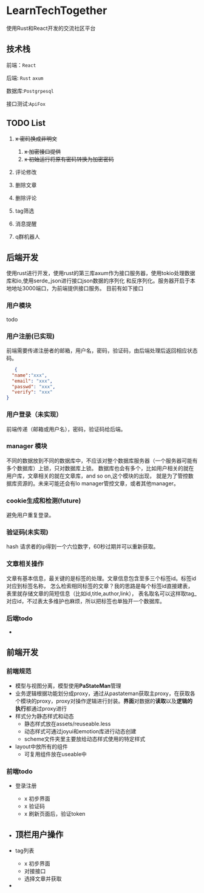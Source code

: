 # LearnTechTogether

使用Rust和React开发的交流社区平台

## 技术栈

前端：`React`


后端: `Rust` `axum` 

数据库:`Postgrpesql`

接口测试:`ApiFox`

## TODO List

1. ~~x 密码换成非明文~~
   1. ~~x 加密接口提供~~
   2. ~~x 初始运行将原有密码转换为加密密码~~

2. 评论修改
3. 删除文章
4. 删除评论
5. tag筛选
6. 消息提醒
7. q群机器人

## 后端开发
使用rust进行开发，使用rust的第三库axum作为接口服务器，使用tokio处理数据库和io,使用serde_json进行接口json数据的序列化
和反序列化。服务器开启于本地地址3000端口，为前端提供接口服务。
目前有如下接口
### 用户模块
todo
### 用户注册(已实现)
前端需要传递注册者的邮箱，用户名，密码，验证码，由后端处理后返回相应状态码。
```json
   {
  "name":"xxx",
  "email": "xxx",
  "passwd": "xxx",
  "verify": "xxx"
}
```
### 用户登录（未实现）
前端传递（邮箱或用户名），密码，验证码给后端。
### manager 模块
不同的数据放到不同的数据库中，不应该对整个数据库服务器（一个服务器可能有多个数据库）上锁，只对数据库上锁。
数据库也会有多个，比如用户相关的就在用户库，文章相关的就在文章库，and so on,这个模块的出现，
就是为了管控数据库资源的。未来可能还会有Io manager管控文章，或者其他manager。

### cookie生成和检测(future)
避免用户重复登录。
### 验证码(未实现)
hash 请求者的ip得到一个六位数字，60秒过期并可以重新获取。
### 文章相关操作
文章有基本信息，最关键的是标签的处理。文章信息包含至多三个标签id。标签id对应到标签名称，
怎么检索相同标签的文章？我的思路是每个标签id直接建表，表里就存储文章的简短信息（比如id,title,author,link），
表名取名可以这样取tag_对应id，不过表太多维护也麻烦，所以把标签也单独开一个数据库。

### 后端todo

- 

## 前端开发

### 前端规范

- 模型与视图分离，模型使用**PaStateMan**管理
- 业务逻辑根据功能划分成proxy，通过从pastateman获取主proxy，在获取各个模块的proxy，proxy对操作逻辑进行封装。**界面**对数据的**读取**以及**逻辑的执行**都通过proxy进行
- 样式分为静态样式和动态
  - 静态样式放在assets/reuseable.less
  - 动态样式可通过joyui和emotion库进行动态创建
  - scheme文件夹里主要放给动态样式使用的特定样式
- layout中放所有的组件
  - 可复用组件放在useable中

### 前端todo

- 登录注册
  - x 初步界面
  - x 验证码
  - x 刷新页面后，验证token
- 顶栏用户操作
  - 

- tag列表
  - x 初步界面
  - 对接接口
  - 选择文章并获取
- 



